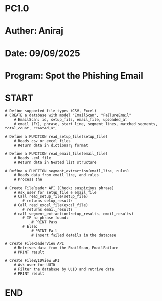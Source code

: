 # PC1.0
# Auther: Aniraj
# Date: 09/09/2025
# Program: Spot the Phishing Email

# START
    # Define supported file types (CSV, Excel)
    # CREATE a database with model "EmailScan", "FailureEmail"
        # EmailScan: id, setup_file, email_file, uploaded_at
        # email (FK), phrase, start_line, segment_lines, matched_segments, total_count, created_at,
    
    # Define a FUNCTION read_setup_file(setup_file)
        # Reads csv or excel files
        # Return data in dictionary format
    
    # Define a FUNCTION read_email_file(email_file)
        # Reads .eml file
        # Return data in Nested list structure
    
    # Define a FUNCTION segment_extraction(email_line, rules)
        # Reads data from email_line, and rules
        # Process the  
    
    # Create FileReader API (Checks suspicious phrase) 
        # Ask user for setup_file & email_file
        # Call read_setup_file(setup_file)
            # returns setup_results
        # Call read_excel_file(excel_file)
            # returns email_results
        # call segment_extraction(setup_results, email_results)
            # IF no phrase found:
                # PRINT Pass
            # Else: 
                # PRINT Fail
                # Insert failed details in the database

    # Create FileReaderView API
        # Retrives data from the EmailScan, EmailFailure
        # PRINT result

    # Create FileByIDView API
        # Ask user for UUID
        # Filter the database by UUID and retrive data
        # PRINT result

# END

